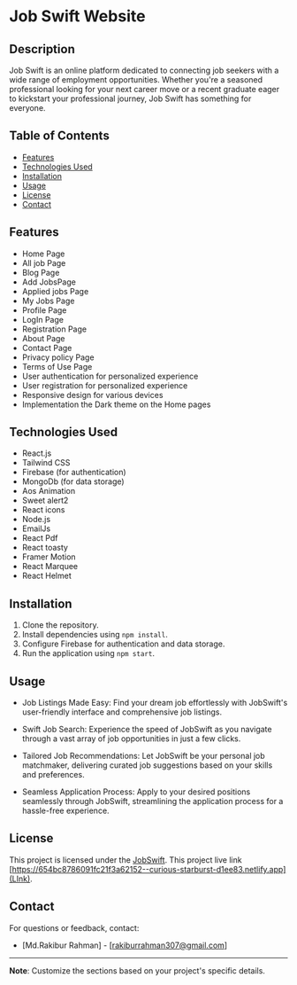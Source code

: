 # Job Swift Website

## Description
Job Swift is an online platform dedicated to connecting job seekers with a wide range of employment opportunities. Whether you're a seasoned professional looking for your next career move or a recent graduate eager to kickstart your professional journey, Job Swift has something for everyone.

## Table of Contents
- [Features](#features)
- [Technologies Used](#technologies-used)
- [Installation](#installation)
- [Usage](#usage)
- [License](#license)
- [Contact](#contact)

## Features

- Home Page
- All job Page
- Blog Page
- Add JobsPage
- Applied jobs Page
- My Jobs Page
- Profile Page
- LogIn Page
- Registration Page
- About Page
- Contact Page
- Privacy policy Page
- Terms of Use  Page
- User authentication for personalized experience
- User registration for personalized experience
- Responsive design for various devices
- Implementation the Dark theme on the Home pages

## Technologies Used
- React.js
- Tailwind CSS
- Firebase (for authentication)
- MongoDb (for data storage)
- Aos Animation
- Sweet alert2
- React icons
- Node.js
- EmailJs
- React Pdf
- React toasty
- Framer Motion
- React Marquee
- React Helmet


## Installation
1. Clone the repository.
2. Install dependencies using `npm install`.
3. Configure Firebase for authentication and data storage.
4. Run the application using `npm start`.

## Usage
- Job Listings Made Easy: Find your dream job effortlessly with JobSwift's user-friendly interface and comprehensive job listings.

- Swift Job Search: Experience the speed of JobSwift as you navigate through a vast array of job opportunities in just a few clicks.

- Tailored Job Recommendations: Let JobSwift be your personal job matchmaker, delivering curated job suggestions based on your skills and preferences.

- Seamless Application Process: Apply to your desired positions seamlessly through JobSwift, streamlining the application process for a hassle-free experience.

## License
This project is licensed under the [JobSwift](LICENSE).
This project live link [https://654bc8786091fc21f3a62152--curious-starburst-d1ee83.netlify.app](LInk).

## Contact
For questions or feedback, contact:
- [Md.Rakibur Rahman] - [rakiburrahman307@gmail.com]


---
**Note**: Customize the sections based on your project's specific details.
